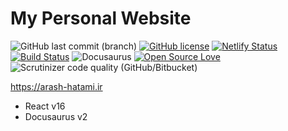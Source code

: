 # My Personal Website

![GitHub last commit (branch)](https://img.shields.io/github/last-commit/hatamiarash7/MyWebSite/v2) [![GitHub license](https://img.shields.io/github/license/hatamiarash7/MyWebSite)](https://github.com/hatamiarash7/MyWebSite/blob/master/LICENSE) [![Netlify Status](https://api.netlify.com/api/v1/badges/414f08af-8dd3-4ff3-9652-6e9a83bcdbc5/deploy-status)](https://app.netlify.com/sites/inspiring-lamport-55ba30/deploys) [![Build Status](https://travis-ci.com/hatamiarash7/MyWebSite.svg?branch=v2)](https://travis-ci.com/hatamiarash7/MyWebSite) ![Docusaurus](https://github.com/hatamiarash7/MyWebSite/workflows/Docusaurus/badge.svg?branch=v2) [![Open Source Love](https://badges.frapsoft.com/os/v1/open-source.png?v=103)](https://github.com/ellerbrock/open-source-badges/) ![Scrutinizer code quality (GitHub/Bitbucket)](https://img.shields.io/scrutinizer/quality/g/hatamiarash7/MyWebSite/v2)

https://arash-hatami.ir

-   React v16
-   Docusaurus v2
